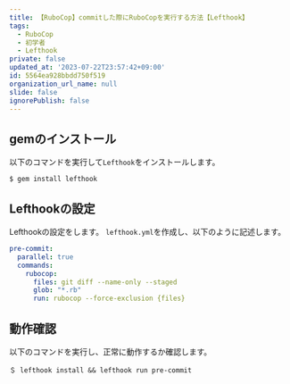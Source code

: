 ```yaml
---
title: 【RuboCop】commitした際にRuboCopを実行する方法【Lefthook】
tags:
  - RuboCop
  - 初学者
  - Lefthook
private: false
updated_at: '2023-07-22T23:57:42+09:00'
id: 5564ea928bbdd750f519
organization_url_name: null
slide: false
ignorePublish: false
---
```

## gemのインストール
以下のコマンドを実行して`Lefthook`をインストールします。
```:ターミナル
$ gem install lefthook
```

## Lefthookの設定
Lefthookの設定をします。
`lefthook.yml`を作成し、以下のように記述します。
```lefthook.yml
pre-commit:
  parallel: true
  commands:
    rubocop:
      files: git diff --name-only --staged
      glob: "*.rb"
      run: rubocop --force-exclusion {files}
```

## 動作確認
以下のコマンドを実行し、正常に動作するか確認します。
```:ターミナル
＄ lefthook install && lefthook run pre-commit
```
